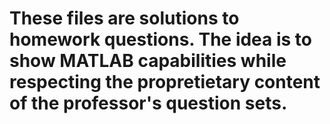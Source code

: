 # These files are solutions to homework questions. The idea is to show MATLAB capabilities while respecting the propretietary content of the professor's question sets.
